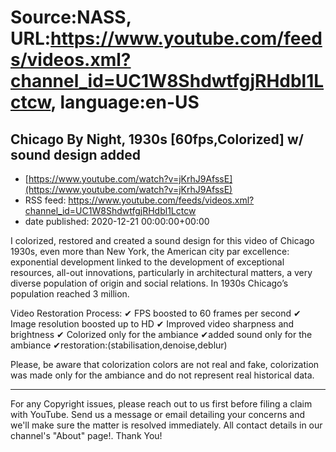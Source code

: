 # Source:NASS, URL:https://www.youtube.com/feeds/videos.xml?channel_id=UC1W8ShdwtfgjRHdbl1Lctcw, language:en-US

## Chicago By Night, 1930s [60fps,Colorized] w/ sound design added
 - [https://www.youtube.com/watch?v=jKrhJ9AfssE](https://www.youtube.com/watch?v=jKrhJ9AfssE)
 - RSS feed: https://www.youtube.com/feeds/videos.xml?channel_id=UC1W8ShdwtfgjRHdbl1Lctcw
 - date published: 2020-12-21 00:00:00+00:00

I colorized, restored and created a sound design for this video of Chicago 1930s, even more than New York, the American city par excellence: exponential development linked to the development of exceptional resources, all-out innovations, particularly in architectural matters, a very diverse population of origin and social relations.
In 1930s Chicago’s population reached 3 million.

Video Restoration Process:
✔ FPS boosted to 60 frames per second 
✔ Image resolution boosted up to HD 
✔ Improved video sharpness and brightness 
✔ Colorized only for the ambiance
✔added sound only for the ambiance
✔restoration:(stabilisation,denoise,deblur) 

Please, be aware that colorization colors are not real and fake, colorization was made only for the ambiance and do not represent real historical data.

- - - - - - - - - - - - - - - - - - - -
For any Copyright issues, please reach out to us first before filing a claim with YouTube. Send us a message or email detailing your concerns and we'll make sure the matter is resolved immediately. All contact details in our channel's "About" page!. Thank You!


